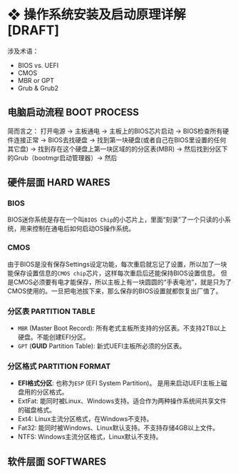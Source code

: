 # ❖ 操作系统安装及启动原理详解 [DRAFT]

涉及术语：
- BIOS vs. UEFI
- CMOS
- MBR or GPT
- Grub & Grub2


## 电脑启动流程 BOOT PROCESS

简而言之：
打开电源 -> 主板通电 -> 主板上的BIOS芯片启动 -> BIOS检查所有硬件连接正常 -> BIOS去找硬盘 -> 找到第一块硬盘(或者自己在BIOS里设置的任何其它盘) -> 找到存在这个硬盘上第一块区域的的分区表(MBR) -> 然后找到分区下的Grub（bootmgr启动管理器）-> 然后


## 硬件层面 HARD WARES

### BIOS

BIOS迷你系统是存在一个叫`BIOS Chip`的小芯片上，里面“刻录”了一个只读的小系统，用来控制在通电后如何启动OS操作系统。


### CMOS

由于BIOS是没有保存Settings设定功能，每次重启就忘记了设置，所以加了一块能保存设置信息的`CMOS chip`芯片，这样每次重启后还能保持BIOS设置信息。
但是CMOS必须要有电才能保存，所以主板上有一块圆圆的“手表电池”，就是只为了CMOS使用的。一旦把电池拔下来，那么保存的BIOS设置就都恢复出厂值了。



### 分区表 PARTITION TABLE

- `MBR` (Master Boot Record): 所有老式主板所支持的分区表。不支持2TB以上硬盘。不能创建EFI分区。
- `GPT` (**GUID** Partition Table): 新式UEFI主板所必须的分区表。


### 分区格式 PARTITION FORMAT

- **EFI格式分区**: 也称为`ESP` (EFI System Partition)。 是用来启动UEFI主板上磁盘用的分区格式。
- ExtFat: 能同时被Linux、Windows支持。适合作为两种操作系统间共享文件的磁盘格式。
- Ext4: Linux主流分区格式，在Windows不支持。
- Fat32: 能同时被Windows、Linux默认支持。不支持存储4GB以上文件。
- NTFS: Windows主流分区格式，Linux默认不支持。


## 软件层面 SOFTWARES

